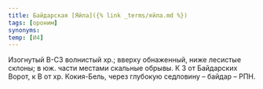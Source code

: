 ```yaml
---
title: Байдарская [Яйла]({% link _terms/яйла.md %})
tags: [ороним]
synonyms:
temp: [И4]
---
```


Изогнутый В-СЗ волнистый хр.; вверху обнаженный, ниже лесистые склоны; в юж.
части местами скальные обрывы. К З от Байдарских Ворот, к В от хр. Кокия-Бель,
через глубокую седловину – байдар – РПН.
